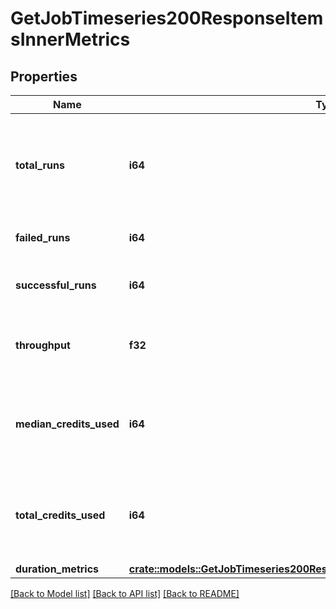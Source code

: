 # GetJobTimeseries200ResponseItemsInnerMetrics

## Properties

Name | Type | Description | Notes
------------ | ------------- | ------------- | -------------
**total_runs** | **i64** | The total number of runs, including runs that are still on-hold or running. | 
**failed_runs** | **i64** | The number of failed runs. | 
**successful_runs** | **i64** | The number of successful runs. | 
**throughput** | **f32** | The average number of runs per day. | 
**median_credits_used** | **i64** | The median credits consumed over the current timeseries interval. | 
**total_credits_used** | **i64** | The total credits consumed over the current timeseries interval. | 
**duration_metrics** | [**crate::models::GetJobTimeseries200ResponseItemsInnerMetricsDurationMetrics**](getJobTimeseries_200_response_items_inner_metrics_duration_metrics.md) |  | 

[[Back to Model list]](../README.md#documentation-for-models) [[Back to API list]](../README.md#documentation-for-api-endpoints) [[Back to README]](../README.md)


